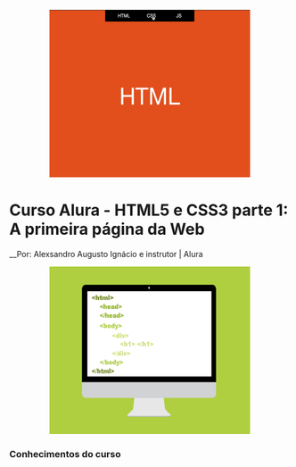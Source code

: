 <p align="center">
  <img width="360" height="300" src="https://github.com/alexaugusto23/HTML_e_CSS_alura/blob/master/img/HTML%20e%20CSS.gif">
</p>


# Curso Alura - HTML5 e CSS3 parte 1: A primeira página da Web
__Por: Alexsandro Augusto Ignácio e instrutor | Alura

<p align="center">
  <img width="360" height="300" src="https://github.com/alexaugusto23/HTML_e_CSS_alura/blob/master/img/pc_interativo.gif">
</p>

### __Conhecimentos do curso__


